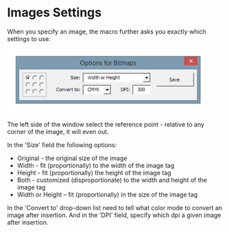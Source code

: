 # Images Settings

When you specify an image, the macro further asks you exactly which settings to use:

![CardGenerator](./images/is01.png)

The left side of the window select the reference point - relative to any corner of the image, it will even out.

In the 'Size' field the following options:

* Original - the original size of the image
* Width - fit (proportionally) to the width of the image tag
* Height - fit (proportionally) the height of the image tag
* Both - customized (disproportionate) to the width and height of the image tag
* Width or Height – fit (proportionally) in the size of the image tag

In the 'Convert to' drop-down list need to tell what color mode to convert an image after insertion. And in the 'DPI' field, specify which dpi a given image after insertion.
